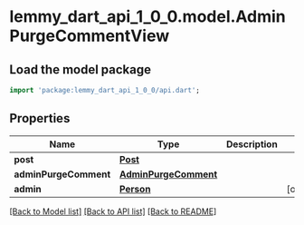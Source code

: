 # lemmy_dart_api_1_0_0.model.AdminPurgeCommentView

## Load the model package
```dart
import 'package:lemmy_dart_api_1_0_0/api.dart';
```

## Properties
Name | Type | Description | Notes
------------ | ------------- | ------------- | -------------
**post** | [**Post**](Post.md) |  | 
**adminPurgeComment** | [**AdminPurgeComment**](AdminPurgeComment.md) |  | 
**admin** | [**Person**](Person.md) |  | [optional] 

[[Back to Model list]](../README.md#documentation-for-models) [[Back to API list]](../README.md#documentation-for-api-endpoints) [[Back to README]](../README.md)



